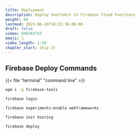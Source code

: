 ```yaml
---
title: Deployment
description: Deploy SvelteKit to Firebase Cloud Functions
weight: 60
lastmod: 2023-06-26T10:23:30-09:00
draft: false
vimeo: 840282741
emoji: 🚀
video_length: 1:50
chapter_start: Ship It
---
```


## Firebase Deploy Commands

{{< file "terminal" "command line" >}}
```bash
npm i -g firebase-tools

firebase login

firebase experiments:enable webframeworks

firebase init hosting

firebase deploy
```
